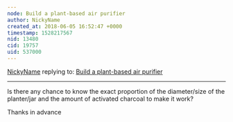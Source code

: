 ```yaml
---
node: Build a plant-based air purifier 
author: NickyName
created_at: 2018-06-05 16:52:47 +0000
timestamp: 1528217567
nid: 13480
cid: 19757
uid: 537000
---
```




[NickyName](../profile/NickyName) replying to: [Build a plant-based air purifier ](../notes/nshapiro/09-26-2016/build-a-plant-based-air-purifier)

----
Is there any chance to know the exact proportion of the diameter/size of the planter/jar and the amount of activated charcoal to make it work?

Thanks in advance